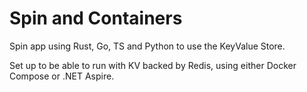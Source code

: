 # Spin and Containers

Spin app using Rust, Go, TS and Python to use the KeyValue Store.

Set up to be able to run with KV backed by Redis, using either Docker Compose or .NET Aspire.
